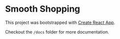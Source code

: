 # Smooth Shopping

This project was bootstrapped with [Create React App](https://github.com/facebook/create-react-app).

Checkout the `/docs` folder for more documentation.
